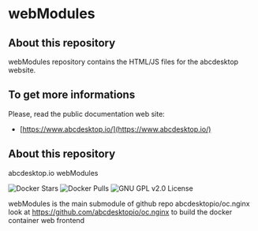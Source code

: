 # webModules

## About this repository

webModules repository contains the HTML/JS files for the abcdesktop website.

## To get more informations

Please, read the public documentation web site:
* [https://www.abcdesktop.io/](https://www.abcdesktop.io/)

## About this repository 

abcdesktop.io webModules

![Docker Stars](https://img.shields.io/docker/stars/abcdesktopio/oc.nginx.svg) ![Docker Pulls](https://img.shields.io/docker/pulls/abcdesktopio/oc.nginx.svg) ![GNU GPL v2.0 License](https://img.shields.io/github/license/abcdesktopio/webModules.svg)

webModules is the main submodule of github repo abcdesktopio/oc.nginx
look at https://github.com/abcdesktopio/oc.nginx to build the docker container web frontend 
